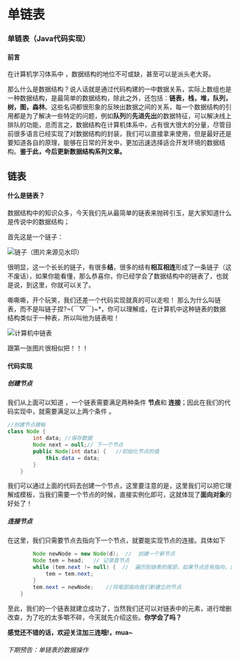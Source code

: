 # 单链表




### 单链表（Java代码实现）

#### 前言

在计算机学习体系中 ，数据结构的地位不可或缺，甚至可以是派头老大哥。

那么什么是数据结构？说人话就是通过代码构建的一中数据关系，实际上数组也是一种数据结构，是最简单的数据结构，除此之外，还包括：**链表，栈，堆，队列，树，图，森林**。这些名词都很形象的反映出数据之间的关系，每一个数据结构的引用都是为了解决一些特定的问题，例如**队列**的**先进先出**的数据特征，可以解决线上排队的功能，总而言之，数据结构在计算机体系中，占有很大很大的分量，尽管目前很多语言已经实现了对数据结构的封装，我们可以直接拿来使用，但是最好还是要知道各自的原理，能够在日常的开发中，更加迅速选择适合开发环境的数据结构。**鉴于此，今后更新数据结构系列文章。**

## 链表

#### 什么是链表？

数据结构中的知识众多，今天我们先从最简单的链表来抛砖引玉，是大家知道什么是传说中的数据结构；

首先这是一个链子：

![链子（图片来源见水印）](https://gitee.com/ymyguang/picture/raw/master/img/c6e1679323b6432cbcc1fa1f890ade22.png)

很明显，这一个长长的链子，有很多**结**，很多的结有**相互相连**形成了一条链子（这不废话），如果你能看懂，那么恭喜你，你已经学会了数据结构中的链表了，也就是说，到这里，你就可以关了。

嘶嘶嘶，开个玩笑，我们还差一个代码实现就真的可以走啦！
那么为什么叫链表，而不是叫链子捏?~(￣▽￣)~*，你可以理解成，在计算机中这种链表的数据结构类似于一种表，所以叫他为链表啦！


![计算机中链表](https://static01.imgkr.com/temp/3a400909040a4349a2d83d537153223e.png)

跟第一张图片很相似把！！！

#### 代码实现

##### 创建节点

我们从上面可以知道 ，一个链表需要满足两种条件
 **节点**和 **连接**；因此在我们的代码实现中，就需要满足以上两个条件
。

```java
//创建节点模板
class Node {
        int data; //保存数据
        Node next = null;// 下一个节点
        public Node(int data) {   //初始化节点的值
            this.data = data;
        }
    }
```

我们可以通过上面的代码去创建一个节点，这里要注意的是，这里我们可以把它理解成模板，当我们需要一个节点的时候，直接实例化即可，这就体现了**面向对象**的好处了！

##### 连接节点

在这里，我们只需要节点去指向下一个节点，就要能实现节点的连接。具体如下

~~~java
        Node newNode = new Node(d);  //  创建一个新节点
        Node tem = head;   // 记录首节点
        while (tem.next != null) {  //  遍历到链表的尾部，如果节点还有指向，就继续遍历，只到最后尾节点
            tem = tem.next;        
        }
        tem.next = newNode;    //将尾部指向我们新建立的节点
    }
~~~

至此，我们的一个链表就建立成功了，当然我们还可以对链表中的元素，进行增删改查，为了吃的太多嚼不碎，今天就先介绍这些。**你学会了吗？**

**感觉还不错的话，欢迎关注加三连哦!，mua~**

###### 下期预告：单链表的数据操作

